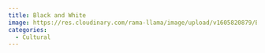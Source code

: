 ```yaml
---
title: Black and White
image: https://res.cloudinary.com/rama-llama/image/upload/v1605820879/BlackandWhite_cvo04q.jpg
categories:
  - Cultural
---
```

